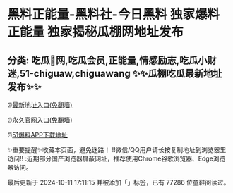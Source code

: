 黑料正能量-黑料社-今日黑料 独家爆料 正能量 独家揭秘瓜棚网地址发布
==
分类: 吃瓜🍉网,吃瓜会员,正能量,情感励志,吃瓜小财迷,51-chiguaw,chiguawang
✨✨瓜棚吃瓜最新地址发布✨✨
-
⏰[最新地址入口(免翻墙)](https://gualiao.top)

⏰[永久官网入口(免翻墙)](https://gualiao.top)

⏰[51爆料APP下载地址](https://gualiao.top)



✨重要提醒✨收藏本页面，避免迷路！
‼️微信/QQ用户请长按复制地址到浏览器里访问‼️
:近期部分国产浏览器屏蔽网址，推荐使用Chrome谷歌浏览器、Edge浏览器访问。

最后更新于 2024-10-11 17:11:15 并被添加「」标签，已有 77286 位童鞋阅读过。


